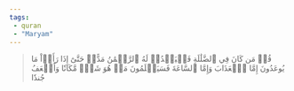 ```yaml
---
tags: 
 - quran 
 - "Maryam"
---
```


> قُلۡ مَن كَانَ فِي ٱلضَّلَٰلَةِ فَلۡيَمۡدُدۡ لَهُ ٱلرَّحۡمَٰنُ مَدًّاۚ حَتَّىٰٓ إِذَا رَأَوۡاْ مَا يُوعَدُونَ إِمَّا ٱلۡعَذَابَ وَإِمَّا ٱلسَّاعَةَ فَسَيَعۡلَمُونَ مَنۡ هُوَ شَرّٞ مَّكَانٗا وَأَضۡعَفُ جُندٗا
